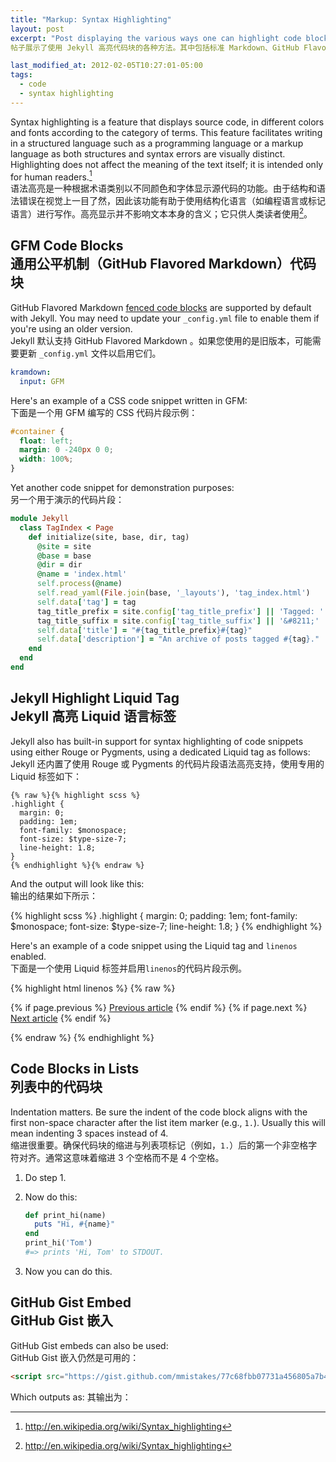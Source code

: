 ```yaml
---
title: "Markup: Syntax Highlighting"
layout: post
excerpt: "Post displaying the various ways one can highlight code blocks with Jekyll. Some options include standard Markdown, GitHub Flavored Markdown, and Jekyll's `{% highlight %}` tag."<br>
帖子展示了使用 Jekyll 高亮代码块的各种方法。其中包括标准 Markdown、GitHub Flavored Markdown 和 Jekyll 的 `{% highlight %}` 标签。

last_modified_at: 2012-02-05T10:27:01-05:00
tags:
  - code
  - syntax highlighting
---
```


Syntax highlighting is a feature that displays source code, in different colors and fonts according to the category of terms. This feature facilitates writing in a structured language such as a programming language or a markup language as both structures and syntax errors are visually distinct. Highlighting does not affect the meaning of the text itself; it is intended only for human readers.[^1]<br>
语法高亮是一种根据术语类别以不同颜色和字体显示源代码的功能。由于结构和语法错误在视觉上一目了然，因此该功能有助于使用结构化语言（如编程语言或标记语言）进行写作。高亮显示并不影响文本本身的含义；它只供人类读者使用[^1]。


[^1]: <http://en.wikipedia.org/wiki/Syntax_highlighting>

## GFM Code Blocks<br>通用公平机制（GitHub Flavored Markdown）代码块

GitHub Flavored Markdown [fenced code blocks](https://help.github.com/articles/creating-and-highlighting-code-blocks/) are supported by default with Jekyll. You may need to update your `_config.yml` file to enable them if you're using an older version.<br>
Jekyll 默认支持 GitHub Flavored Markdown 。如果您使用的是旧版本，可能需要更新 `_config.yml` 文件以启用它们。


```yaml
kramdown:
  input: GFM
```

Here's an example of a CSS code snippet written in GFM:<br>
下面是一个用 GFM 编写的 CSS 代码片段示例：

```css
#container {
  float: left;
  margin: 0 -240px 0 0;
  width: 100%;
}
```

Yet another code snippet for demonstration purposes:<br>
另一个用于演示的代码片段：

```ruby
module Jekyll
  class TagIndex < Page
    def initialize(site, base, dir, tag)
      @site = site
      @base = base
      @dir = dir
      @name = 'index.html'
      self.process(@name)
      self.read_yaml(File.join(base, '_layouts'), 'tag_index.html')
      self.data['tag'] = tag
      tag_title_prefix = site.config['tag_title_prefix'] || 'Tagged: '
      tag_title_suffix = site.config['tag_title_suffix'] || '&#8211;'
      self.data['title'] = "#{tag_title_prefix}#{tag}"
      self.data['description'] = "An archive of posts tagged #{tag}."
    end
  end
end
```

## Jekyll Highlight Liquid Tag<br>Jekyll 高亮 Liquid 语言标签

Jekyll also has built-in support for syntax highlighting of code snippets using either Rouge or Pygments, using a dedicated Liquid tag as follows:<br>
Jekyll 还内置了使用 Rouge 或 Pygments 的代码片段语法高亮支持，使用专用的 Liquid 标签如下：


```liquid
{% raw %}{% highlight scss %}
.highlight {
  margin: 0;
  padding: 1em;
  font-family: $monospace;
  font-size: $type-size-7;
  line-height: 1.8;
}
{% endhighlight %}{% endraw %}
```

And the output will look like this:<br>
输出的结果如下所示：

{% highlight scss %}
.highlight {
  margin: 0;
  padding: 1em;
  font-family: $monospace;
  font-size: $type-size-7;
  line-height: 1.8;
}
{% endhighlight %}

Here's an example of a code snippet using the Liquid tag and `linenos` enabled.<br>
下面是一个使用 Liquid 标签并启用`linenos`的代码片段示例。


{% highlight html linenos %}
{% raw %}<nav class="pagination" role="navigation">
  {% if page.previous %}
    <a href="{{ site.url }}{{ page.previous.url }}" class="btn" title="{{ page.previous.title }}">Previous article</a>
  {% endif %}
  {% if page.next %}
    <a href="{{ site.url }}{{ page.next.url }}" class="btn" title="{{ page.next.title }}">Next article</a>
  {% endif %}
</nav><!-- /.pagination -->{% endraw %}
{% endhighlight %}

## Code Blocks in Lists<br>列表中的代码块

Indentation matters. Be sure the indent of the code block aligns with the first non-space character after the list item marker (e.g., `1.`). Usually this will mean indenting 3 spaces instead of 4.<br>
缩进很重要。确保代码块的缩进与列表项标记（例如，`1.`）后的第一个非空格字符对齐。通常这意味着缩进 3 个空格而不是 4 个空格。


1. Do step 1.
2. Now do this:

   ```ruby
   def print_hi(name)
     puts "Hi, #{name}"
   end
   print_hi('Tom')
   #=> prints 'Hi, Tom' to STDOUT.
   ```

3. Now you can do this.

## GitHub Gist Embed <br> GitHub Gist 嵌入

GitHub Gist embeds can also be used:<br>
GitHub Gist 嵌入仍然是可用的：

```html
<script src="https://gist.github.com/mmistakes/77c68fbb07731a456805a7b473f47841.js"></script>
```

Which outputs as:
其输出为：
<script src="https://gist.github.com/mmistakes/77c68fbb07731a456805a7b473f47841.js"></script>
